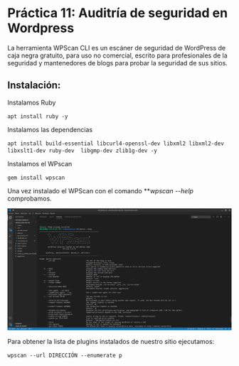 # Práctica 11: Auditría de seguridad en Wordpress

La herramienta WPScan CLI es un escáner de seguridad de WordPress de caja negra gratuito, para uso no comercial, escrito para profesionales de la seguridad y mantenedores de blogs para probar la seguridad de sus sitios.

## Instalación:

Instalamos Ruby
```
apt install ruby -y
```

Instalamos las dependencias
```
apt install build-essential libcurl4-openssl-dev libxml2 libxml2-dev libxslt1-dev ruby-dev  libgmp-dev zlib1g-dev -y
```

Instalamos el WPscan
```
gem install wpscan 
```

Una vez instalado el WPScan con el comando ***wpscan --help* comprobamos.

![](imagenes/wpscan)

Para obtener la lista de plugins instalados de nuestro sitio ejecutamos:
```
wpscan --url DIRECCIÓN --enumerate p
```
